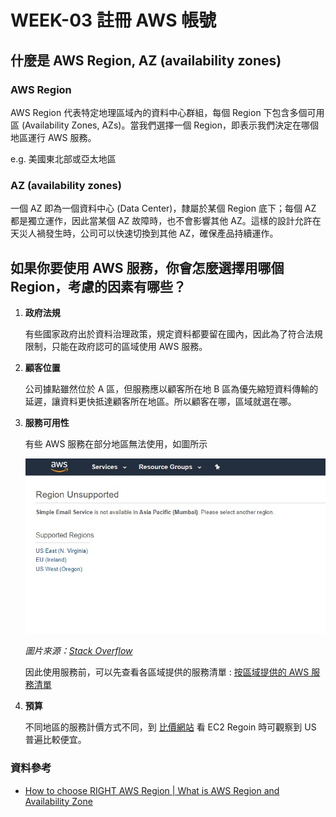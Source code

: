 # WEEK-03 註冊 AWS 帳號

## 什麼是 AWS Region, AZ (availability zones)

### AWS Region

AWS Region 代表特定地理區域內的資料中心群組，每個 Region 下包含多個可用區 (Availability Zones, AZs)。當我們選擇一個 Region，即表示我們決定在哪個地區運行 AWS 服務。

e.g. 美國東北部或亞太地區

### AZ (availability zones)

一個 AZ 即為一個資料中心 (Data Center)，隸屬於某個 Region 底下；每個 AZ 都是獨立運作，因此當某個 AZ 故障時，也不會影響其他 AZ。這樣的設計允許在天災人禍發生時，公司可以快速切換到其他 AZ，確保產品持續運作。

## 如果你要使用 AWS 服務，你會怎麼選擇用哪個 Region，考慮的因素有哪些？

1. **政府法規**

   有些國家政府出於資料治理政策，規定資料都要留在國內，因此為了符合法規限制，只能在政府認可的區域使用 AWS 服務。

2. **顧客位置**

   公司據點雖然位於 A 區，但服務應以顧客所在地 B 區為優先縮短資料傳輸的延遲，讓資料更快抵達顧客所在地區。所以顧客在哪，區域就選在哪。

3. **服務可用性**

   有些 AWS 服務在部分地區無法使用，如圖所示

   ![AWS-not-support](../img/AWS-not-support.jpg)

   _圖片來源：[Stack Overflow](https://stackoverflow.com/questions/55078339/aws-says-simple-email-service-is-not-available-in-this-region-how-to-fix-this)_

   因此使用服務前，可以先查看各區域提供的服務清單 : [按區域提供的 AWS 服務清單](https://aws.amazon.com/tw/about-aws/global-infrastructure/regional-product-services/?p=gi)

4. **預算**

   不同地區的服務計價方式不同，到 [比價網站](https://instances.vantage.sh/) 看 EC2 Regoin 時可觀察到 US 普遍比較便宜。

### 資料參考

- [How to choose RIGHT AWS Region | What is AWS Region and Availability Zone](https://www.youtube.com/watch?v=Kv3b48fKcUY&t=5s&ab_channel=CloudChamp)

